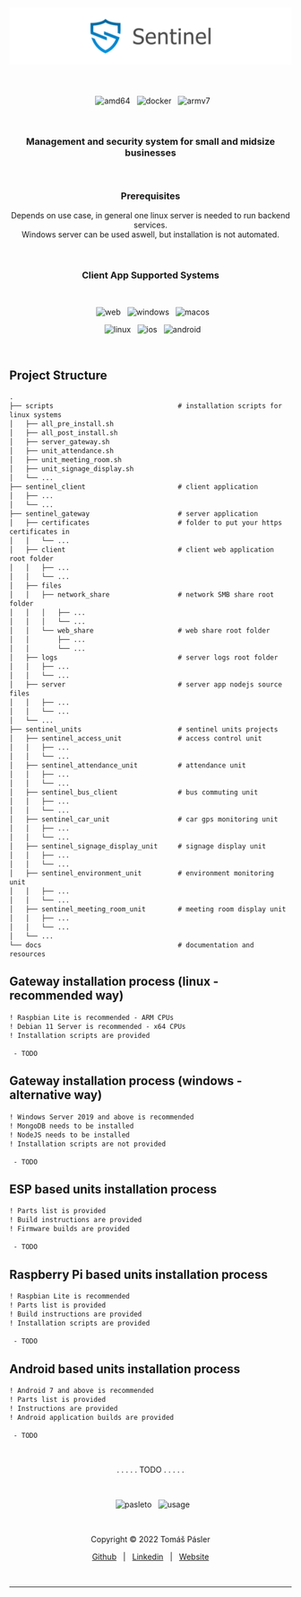 <h1 align="center">
  <img src="./docs/images/readme_logo.png" alt="Logo"/>
</h1>
&nbsp;
<p align="center">
  &nbsp;
  <img height="25" src="https://img.shields.io/badge/amd64-yes-blue.svg?style=for-the-badge" alt="amd64"/>
  &nbsp;
  <img height="25" src="https://img.shields.io/badge/docker-yes-blue.svg?style=for-the-badge" alt="docker"/>
  &nbsp;
  <img height="25" src="https://img.shields.io/badge/armv7-yes-blue.svg?style=for-the-badge" alt="armv7"/>
</p>
&nbsp;
<h3 align="center">
  Management and security system for small and midsize businesses
</h3>
&nbsp;
<h3 align="center">
  Prerequisites
</h3>
<p align="center">
  Depends on use case, in general one linux server is needed to run backend services.
  <br>
  Windows server can be used aswell, but installation is not automated.
</p>
&nbsp;
<h3 align="center">
  Client App Supported Systems
</h3>
&nbsp;
<p align="center">
  &nbsp;
  <img height="25" src="https://img.shields.io/badge/WEB-NOT_YET-red.svg?style=for-the-badge" alt="web"/>
  <!-- <img height="25" src="https://img.shields.io/badge/WEB-YES-darkgreen.svg?style=for-the-badge" alt="web"/> -->
  &nbsp;
  <img height="25" src="https://img.shields.io/badge/WINDOWS-NOT_YET-red.svg?style=for-the-badge" alt="windows"/>
  <!-- <img height="25" src="https://img.shields.io/badge/WINDOWS-YES-darkgreen.svg?style=for-the-badge" alt="windows"/> -->
  &nbsp;
  <img height="25" src="https://img.shields.io/badge/MACOS-NOT_YET-red.svg?style=for-the-badge" alt="macos"/>
</p>
<p align="center">
  &nbsp;
  <img height="25" src="https://img.shields.io/badge/LINUX-NOT_YET-red.svg?style=for-the-badge" alt="linux"/>
  &nbsp;
  <img height="25" src="https://img.shields.io/badge/IOS-NOT_YET-red.svg?style=for-the-badge" alt="ios"/>
  &nbsp;
  <img height="25" src="https://img.shields.io/badge/ANDROID-NOT_YET-red.svg?style=for-the-badge" alt="android"/>
</p>
&nbsp;

## Project Structure
```
.
├── scripts                               # installation scripts for linux systems
│   ├── all_pre_install.sh
│   ├── all_post_install.sh
│   ├── server_gateway.sh
│   ├── unit_attendance.sh
│   ├── unit_meeting_room.sh
│   ├── unit_signage_display.sh
│   └── ...
├── sentinel_client                       # client application
│   ├── ...
│   └── ...
├── sentinel_gateway                      # server application
│   ├── certificates                      # folder to put your https certificates in
│   │   └── ...
│   ├── client                            # client web application root folder
│   │   ├── ...
│   │   └── ...
│   ├── files                             
│   │   ├── network_share                 # network SMB share root folder
│   │   │   ├── ...
│   │   │   └── ...
│   │   └── web_share                     # web share root folder
│   │       ├── ...
│   │       └── ...
│   ├── logs                              # server logs root folder
│   │   ├── ...
│   │   └── ...
│   ├── server                            # server app nodejs source files
│   │   ├── ...
│   │   └── ...
│   └── ...
├── sentinel_units                        # sentinel units projects
│   ├── sentinel_access_unit              # access control unit
│   │   ├── ...
│   │   └── ...
│   ├── sentinel_attendance_unit          # attendance unit
│   │   ├── ...
│   │   └── ...
│   ├── sentinel_bus_client               # bus commuting unit
│   │   ├── ...
│   │   └── ...
│   ├── sentinel_car_unit                 # car gps monitoring unit
│   │   ├── ...
│   │   └── ...
│   ├── sentinel_signage_display_unit     # signage display unit
│   │   ├── ...
│   │   └── ...
│   ├── sentinel_environment_unit         # environment monitoring unit
│   │   ├── ...
│   │   └── ...
│   ├── sentinel_meeting_room_unit        # meeting room display unit
│   │   ├── ...
│   │   └── ...
│   └── ...
└── docs                                  # documentation and resources
```

## Gateway installation process (linux - recommended way)
```
! Raspbian Lite is recommended - ARM CPUs
! Debian 11 Server is recommended - x64 CPUs
! Installation scripts are provided

 - TODO
```
## Gateway installation process (windows - alternative way)
```
! Windows Server 2019 and above is recommended
! MongoDB needs to be installed
! NodeJS needs to be installed
! Installation scripts are not provided

 - TODO
```
## ESP based units installation process
```
! Parts list is provided
! Build instructions are provided
! Firmware builds are provided

 - TODO
```
## Raspberry Pi based units installation process
```
! Raspbian Lite is recommended
! Parts list is provided
! Build instructions are provided
! Installation scripts are provided

 - TODO
```
## Android based units installation process
```
! Android 7 and above is recommended
! Parts list is provided
! Instructions are provided
! Android application builds are provided

 - TODO
```

&nbsp;
<p align="center">
. . . . . TODO . . . . .
</p>

&nbsp;
<p align="center">
  &nbsp;
  <img src="https://img.shields.io/badge/Developed_By-Tomas_Pasler-blue.svg?style=for-the-badge" alt="pasleto"/>
  &nbsp;
  <img src="https://img.shields.io/badge/Developed_For-Personal_Use-blue.svg?style=for-the-badge" alt="usage"/>
</p>
&nbsp;
<p align="center">
  Copyright &copy; 2022 Tomáš Pásler
</p>
<p align="center">
  <a href="https://github.com/pasleto" target="_blank" rel="noopener noreferrer">Github</a> &nbsp; | &nbsp; <a href="https://linkedin.com/in/tomas-pasler" target="_blank" rel="noopener noreferrer">Linkedin</a> &nbsp; | &nbsp; <a href="https://pasleto.eu" target="_blank" rel="noopener noreferrer">Website</a>
</p>
&nbsp;
<hr>
